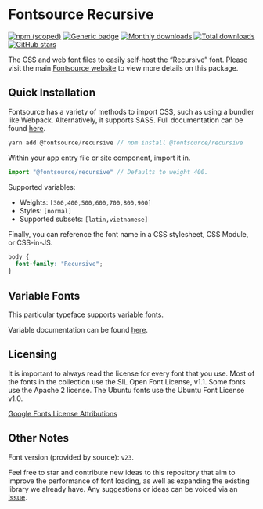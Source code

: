# Fontsource Recursive

[![npm (scoped)](https://img.shields.io/npm/v/@fontsource/recursive?color=brightgreen)](https://www.npmjs.com/package/@fontsource/recursive) [![Generic badge](https://img.shields.io/badge/fontsource-passing-brightgreen)](https://github.com/fontsource/fontsource) [![Monthly downloads](https://badgen.net/npm/dm/@fontsource/recursive)](https://github.com/fontsource/fontsource) [![Total downloads](https://badgen.net/npm/dt/@fontsource/recursive)](https://github.com/fontsource/fontsource) [![GitHub stars](https://img.shields.io/github/stars/fontsource/fontsource.svg?style=social&label=Star)](https://github.com/fontsource/fontsource/stargazers)

The CSS and web font files to easily self-host the “Recursive” font. Please visit the main [Fontsource website](https://fontsource.org/fonts/recursive) to view more details on this package.

## Quick Installation

Fontsource has a variety of methods to import CSS, such as using a bundler like Webpack. Alternatively, it supports SASS. Full documentation can be found [here](https://fontsource.org/docs/introduction).

```javascript
yarn add @fontsource/recursive // npm install @fontsource/recursive
```

Within your app entry file or site component, import it in.

```javascript
import "@fontsource/recursive" // Defaults to weight 400.
```

Supported variables:

- Weights: `[300,400,500,600,700,800,900]`
- Styles: `[normal]`
- Supported subsets: `[latin,vietnamese]`

Finally, you can reference the font name in a CSS stylesheet, CSS Module, or CSS-in-JS.

```css
body {
  font-family: "Recursive";
}
```

## Variable Fonts

This particular typeface supports [variable fonts](https://developer.mozilla.org/en-US/docs/Web/CSS/CSS_Fonts/Variable_Fonts_Guide).

Variable documentation can be found [here](https://fontsource.org/docs/variable-fonts).

## Licensing

It is important to always read the license for every font that you use.
Most of the fonts in the collection use the SIL Open Font License, v1.1. Some fonts use the Apache 2 license. The Ubuntu fonts use the Ubuntu Font License v1.0.

[Google Fonts License Attributions](https://fonts.google.com/attribution)

## Other Notes

Font version (provided by source): `v23`.

Feel free to star and contribute new ideas to this repository that aim to improve the performance of font loading, as well as expanding the existing library we already have. Any suggestions or ideas can be voiced via an [issue](https://github.com/fontsource/fontsource/issues).
